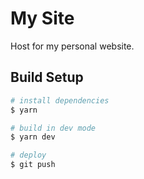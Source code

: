 # My Site
Host for my personal website.

## Build Setup

```bash
# install dependencies
$ yarn

# build in dev mode
$ yarn dev

# deploy
$ git push
```